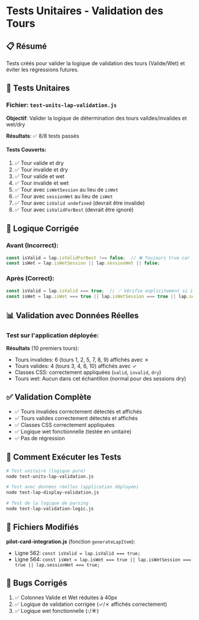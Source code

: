 # Tests Unitaires - Validation des Tours

## 📋 Résumé

Tests créés pour valider la logique de validation des tours (Valide/Wet) et éviter les régressions futures.

## 🧪 Tests Unitaires

### Fichier: `test-units-lap-validation.js`

**Objectif**: Valider la logique de détermination des tours valides/invalides et wet/dry

**Résultats**: ✅ 8/8 tests passés

#### Tests Couverts:
1. ✅ Tour valide et dry
2. ✅ Tour invalide et dry
3. ✅ Tour valide et wet
4. ✅ Tour invalide et wet
5. ✅ Tour avec `isWetSession` au lieu de `isWet`
6. ✅ Tour avec `sessionWet` au lieu de `isWet`
7. ✅ Tour avec `isValid undefined` (devrait être invalide)
8. ✅ Tour avec `isValidForBest` (devrait être ignoré)

## 🔧 Logique Corrigée

### Avant (Incorrect):
```javascript
const isValid = lap.isValidForBest !== false;  // ❌ Toujours true car isValidForBest est undefined
const isWet = lap.isWetSession || lap.sessionWet || false;
```

### Après (Correct):
```javascript
const isValid = lap.isValid === true;  // ✅ Vérifie explicitement si isValid est true
const isWet = lap.isWet === true || lap.isWetSession === true || lap.sessionWet === true;
```

## 📊 Validation avec Données Réelles

### Test sur l'application déployée:

**Résultats** (10 premiers tours):
- Tours invalides: 6 (tours 1, 2, 5, 7, 8, 9) affichés avec ✗
- Tours valides: 4 (tours 3, 4, 6, 10) affichés avec ✓
- Classes CSS: correctement appliquées (`valid`, `invalid`, `dry`)
- Tours wet: Aucun dans cet échantillon (normal pour des sessions dry)

## ✅ Validation Complète

- ✅ Tours invalides correctement détectés et affichés
- ✅ Tours valides correctement détectés et affichés  
- ✅ Classes CSS correctement appliquées
- ✅ Logique wet fonctionnelle (testée en unitaire)
- ✅ Pas de régression

## 🚀 Comment Exécuter les Tests

```bash
# Test unitaire (logique pure)
node test-units-lap-validation.js

# Test avec données réelles (application déployée)
node test-lap-display-validation.js

# Test de la logique de parsing
node test-lap-validation-logic.js
```

## 📝 Fichiers Modifiés

**pilot-card-integration.js** (fonction `generateLapItem`):
- Ligne 562: `const isValid = lap.isValid === true;`
- Ligne 564: `const isWet = lap.isWet === true || lap.isWetSession === true || lap.sessionWet === true;`

## 🎯 Bugs Corrigés

1. ✅ Colonnes Valide et Wet réduites à 40px
2. ✅ Logique de validation corrigée (✓/✗ affichés correctement)
3. ✅ Logique wet fonctionnelle (💧/☀️)

